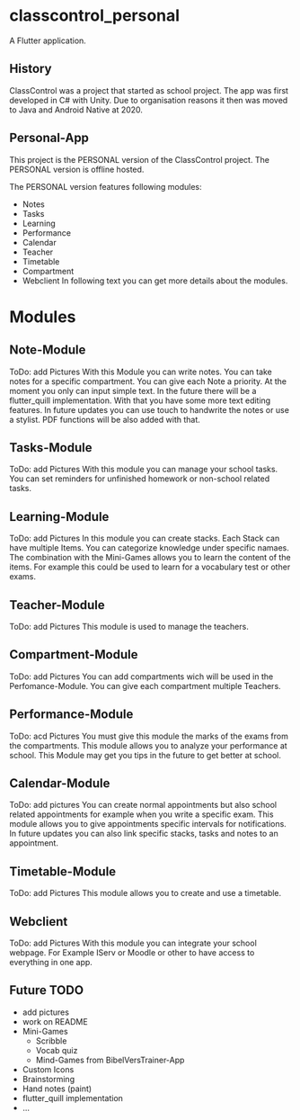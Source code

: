 # classcontrol_personal

A Flutter application.

## History
ClassControl was a project that started as school project.
The app was first developed in C# with Unity. Due to organisation reasons it then was moved to Java and Android Native at 2020.

## Personal-App
This project is the PERSONAL version of the ClassControl project.
The PERSONAL version is offline hosted.

The PERSONAL version features following modules:
- Notes
- Tasks
- Learning
- Performance
- Calendar
- Teacher
- Timetable
- Compartment
- Webclient
In following text you can get more details about the modules.

# Modules
## Note-Module
ToDo: add Pictures
With this Module you can write notes. You can take notes for a specific compartment.
You can give each Note a priority. 
At the moment you only can input simple text. In the future there will be a flutter_quill implementation. With that you have some more text editing features.
In future updates you can use touch to handwrite the notes or use a stylist. PDF functions will be also added with that.

## Tasks-Module
ToDo: add Pictures
With this module you can manage your school tasks. You can set reminders for unfinished homework or non-school related tasks.

## Learning-Module
ToDo: add Pictures
In this module you can create stacks. Each Stack can have multiple Items. You can categorize knowledge under specific namaes.
The combination with the Mini-Games allows you to learn the content of the items.
For example this could be used to learn for a vocabulary test or other exams.

## Teacher-Module
ToDo: add Pictures
This module is used to manage the teachers.

## Compartment-Module
ToDo: add Pictures
You can add compartments wich will be used in the Perfomance-Module. You can give each compartment multiple Teachers.

## Performance-Module
ToDo: acd Pictures
You must give this module the marks of the exams from the compartments.
This module allows you to analyze your performance at school.
This Module may get you tips in the future to get better at school.

## Calendar-Module
ToDo: add pictures
You can create normal appointments but also school related appointments for example when you write a specific exam.
This module allows you to give appointments specific intervals for notifications.
In future updates you can also link specific stacks, tasks and notes to an appointment.

## Timetable-Module
ToDo: add Pictures
This module allows you to create and use a timetable.

## Webclient
ToDo: add Pictures
With this module you can integrate your school webpage. For Example IServ or Moodle or other to have access to everything in one app.

## Future TODO
- add pictures
- work on README
- Mini-Games
    - Scribble
    - Vocab quiz
    - Mind-Games from BibelVersTrainer-App
- Custom Icons
- Brainstorming
- Hand notes (paint)
- flutter_quill implementation
- ... 
